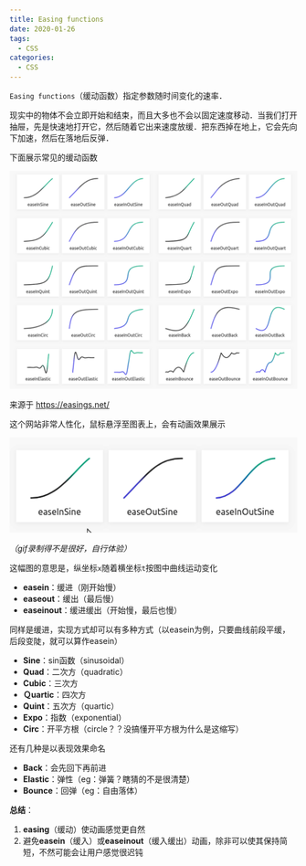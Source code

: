 ```yaml
---
title: Easing functions
date: 2020-01-26
tags:
  - CSS
categories:
  - CSS
---
```


`Easing functions`（缓动函数）指定参数随时间变化的速率．

现实中的物体不会立即开始和结束，而且大多也不会以固定速度移动．当我们打开抽屉，先是快速地打开它，然后随着它出来速度放缓．把东西掉在地上，它会先向下加速，然后在落地后反弹．

下面展示常见的缓动函数

![](https://raw.githubusercontent.com/hzmming/myGraphBed/master/20200126150101.png)

来源于 https://easings.net/

这个网站非常人性化，鼠标悬浮至图表上，会有动画效果展示

![](https://raw.githubusercontent.com/hzmming/myGraphBed/master/Peek2020-01-2615-08.gif)

*（gif录制得不是很好，自行体验）*

这幅图的意思是，纵坐标`x`随着横坐标`t`按图中曲线运动变化

* **easein**：缓进（刚开始慢）
* **easeout**：缓出（最后慢）
* **easeinout**：缓进缓出（开始慢，最后也慢）

同样是缓进，实现方式却可以有多种方式（以easein为例，只要曲线前段平缓，后段变陡，就可以算作easein）

* **Sine**：sin函数（sinusoidal）
* **Quad**：二次方（quadratic）
* **Cubic**：三次方
* **Ｑuartic**：四次方
* **Quint**：五次方（quartic）
* **Expo**：指数（exponential）
* **Circ**：开平方根（circle？？没搞懂开平方根为什么是这缩写）

还有几种是以表现效果命名

* **Back**：会先回下再前进
* **Elastic**：弹性（eg：弹簧？瞎猜的不是很清楚）
* **Bounce**：回弹（eg：自由落体）

**总结**：

1. **easing**（缓动）使动画感觉更自然
2. 避免**easein**（缓入）或**easeinout**（缓入缓出）动画，除非可以使其保持简短，不然可能会让用户感觉很迟钝